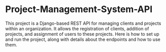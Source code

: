 # Project-Management-System-API
This project is a Django-based REST API for managing clients and projects within an organization. It allows the registration of clients, addition of projects, and assignment of users to these projects. Here is how to set up and run the project, along with details about the endpoints and how to use them. 
